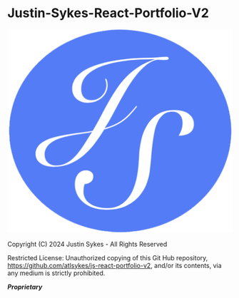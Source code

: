 # Justin-Sykes-React-Portfolio-V2

![JAS-circ-logo](./public/JAS-circ-logo-1.png)

Copyright (C) 2024 Justin Sykes - All Rights Reserved

Restricted License:
Unauthorized copying of this Git Hub repository, https://github.com/atlsykes/js-react-portfolio-v2, and/or its contents, via any medium is strictly prohibited.

**_Proprietary_**
